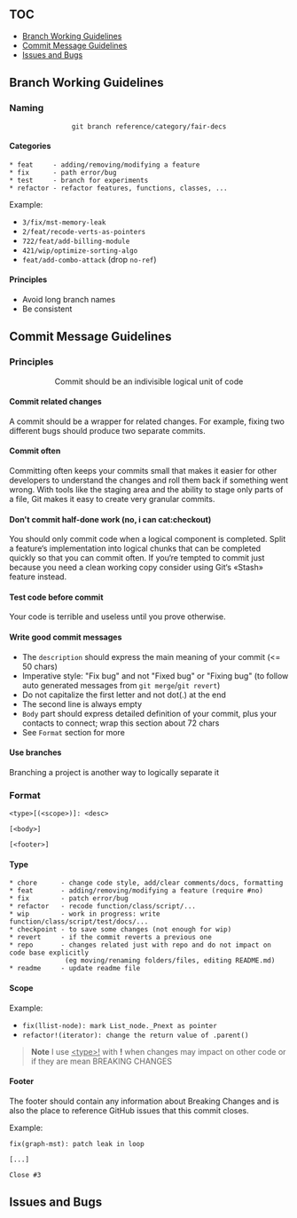 ## TOC
- [Branch Working Guidelines](#Branch-Working-Guidelines)
- [Commit Message Guidelines](#Commit-Message-Guidelines)
- [Issues and Bugs](#Issues-and-Bugs)





## Branch Working Guidelines
### Naming

<div align="center">

    git branch reference/category/fair-decs

</div>



#### Categories

    * feat     - adding/removing/modifying a feature
    * fix      - path error/bug
    * test     - branch for experiments
    * refactor - refactor features, functions, classes, ...


Example:
- `3/fix/mst-memory-leak`
- `2/feat/recode-verts-as-pointers`
- `722/feat/add-billing-module`
- `421/wip/optimize-sorting-algo`
- `feat/add-combo-attack` (drop `no-ref`)



#### Principles

- Avoid long branch names
- Be consistent





## Commit Message Guidelines
### Principles

<div align="center">
    Commit should be an indivisible logical unit of code
</div>


#### Commit related changes
A commit should be a wrapper for related changes. For example,
fixing two different bugs should produce two separate commits.


#### Commit often
Committing often keeps your commits small that makes it easier for
other developers to understand the changes and roll them back
if something went wrong. With tools like the staging area and
the ability to stage only parts of a file, Git makes it easy
to create very granular commits.


#### Don't commit half-done work (no, i can cat:checkout)
You should only commit code when a logical component is
completed. Split a feature‘s implementation into logical
chunks that can be completed quickly so that you can commit
often. If you‘re tempted to commit just because you need a
clean working copy consider using Git‘s «Stash» feature instead.


#### Test code before commit
Your code is terrible and useless until you prove otherwise.


#### Write good commit messages

- The `description` should express the main meaning of your commit
  (<= 50 chars)
- Imperative style: "Fix bug" and not "Fixed bug" or "Fixing bug"
  (to follow auto generated messages from `git merge`/`git revert`)
- Do not capitalize the first letter and not dot(.) at the end
- The second line is always empty
- `Body` part should express detailed definition of your commit,
  plus your contacts to connect; wrap this section about 72 chars
- See `Format` section for more


#### Use branches
Branching a project is another way to logically separate it



### Format

    <type>[(<scope>)]: <desc>

    [<body>]

    [<footer>]

#### Type

    * chore      - change code style, add/clear comments/docs, formatting
    * feat       - adding/removing/modifying a feature (require #no)
    * fix        - patch error/bug
    * refactor   - recode function/class/script/...
    * wip        - work in progress: write function/class/script/test/docs/...
    * checkpoint - to save some changes (not enough for wip)
    * revert     - if the commit reverts a previous one
    * repo       - changes related just with repo and do not impact on code base explicitly
                  (eg moving/renaming folders/files, editing README.md)
    * readme     - update readme file

#### Scope
Example:

- `fix(llist-node): mark List_node._Pnext as pointer`
- `refactor!(iterator): change the return value of .parent()`

> **Note**
I use <u>\<type\>!</u> with **!** when changes may impact on
other code or if they are mean BREAKING CHANGES


#### Footer
The footer should contain any information about Breaking Changes
and is also the place to reference GitHub issues that this
commit closes.

Example:

    fix(graph-mst): patch leak in loop

    [...]

    Close #3





## Issues and Bugs
